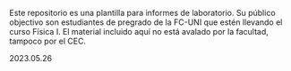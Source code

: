 Este repositorio es una plantilla para informes de laboratorio.
Su público objectivo son estudiantes de pregrado de la FC-UNI que estén llevando el curso Física I.
El material incluido aquí no está avalado por la facultad, tampoco por el CEC.

2023.05.26

